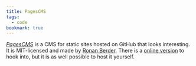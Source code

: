 ```yaml
---
title: PagesCMS
tags: 
  - code
bookmark: true
---
```

[<cite>PagesCMS</cite>](https://pagescms.org) is a CMS for static sites hosted on GitHub that looks interesting. It is MIT-licensed and made by [Ronan Berder](https://ronanberder.com). There is a [online version](https://app.pagescms.org/) to hook into, but it is as well possible to host it yourself.
